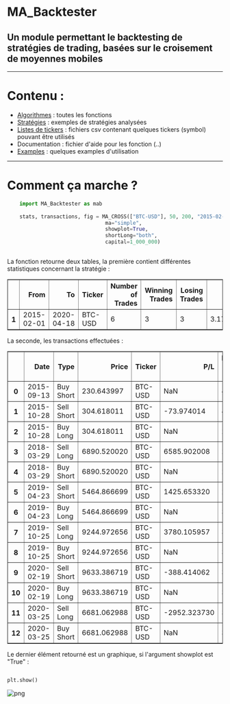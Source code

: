 # MA_Backtester
## Un module permettant le backtesting de stratégies de trading, basées sur le croisement de moyennes mobiles

---

# Contenu :

- [Algorithmes](https://github.com/MartinsAlex/Backtesting/tree/master/Algorithmes) : toutes les fonctions
- [Stratégies](https://github.com/MartinsAlex/Backtesting/tree/master/Strat%C3%A9gies) : exemples de stratégies analysées
- [Listes de tickers](https://github.com/MartinsAlex/Backtesting/tree/master/Listes%20de%20tickers) : fichiers csv contenant quelques tickers (symbol) pouvant être utilisés
- Documentation : fichier d'aide pour les fonction (..)
- [Examples](https://github.com/MartinsAlex/Backtesting/tree/master/Examples) : quelques examples d'utilisation

---


# Comment ça marche ?


```python
    import MA_Backtester as mab
    
    stats, transactions, fig = MA_CROSS(["BTC-USD"], 50, 200, "2015-02-01", "2020-04-18", 
                                ma="simple", 
                                showplot=True, 
                                shortLong="both", 
                                capital=1_000_000)
    
```

La fonction retourne deux tables, la première contient différentes statistiques concernant la stratégie :

<table border="1" class="dataframe">
  <thead>
    <tr style="text-align: right;">
      <th></th>
      <th>From</th>
      <th>To</th>
      <th>Ticker</th>
      <th>Number of Trades</th>
      <th>Winning Trades</th>
      <th>Losing Trades</th>
      <th>Largest Winning Trade</th>
      <th>Largest Losing Trade</th>
      <th>% Profitable</th>
      <th>Expectancy</th>
      <th>Total Realized Return</th>
      <th>Buy &amp; Hold Return</th>
      <th>Asset Return %</th>
      <th>Strategy Return %</th>
      <th>Strategy Max Drawdown</th>
      <th>Asset Max Drawdown</th>
      <th>Open position</th>
      <th>Open Trade P/L</th>
      <th>Total Return</th>
      <th>Strategy Annualized Volatility</th>
      <th>Asset Annualized Volatility</th>
      <th>Used Stop-Loss</th>
      <th>Used Stop-Gain</th>
      <th>Asset Sharpe Ratio</th>
      <th>Market Exposure</th>
      <th>Strategy Sharpe Ratio</th>
      <th>Asset Daily Avg Volume</th>
      <th>Avg Holding Days</th>
      <th>Initial Capital</th>
      <th>Final Capital</th>
      <th>Asset Annualized Return %</th>
      <th>Strategy Annualized Return %</th>
    </tr>
  </thead>
  <tbody>
    <tr>
      <th>1</th>
      <td>2015-02-01</td>
      <td>2020-04-18</td>
      <td>BTC-USD</td>
      <td>6</td>
      <td>3</td>
      <td>3</td>
      <td>3.17921e+06</td>
      <td>-1.31789e+06</td>
      <td>0.5</td>
      <td>1396.16</td>
      <td>1.98418e+07</td>
      <td>3.044e+07</td>
      <td>30.44</td>
      <td>19.8418</td>
      <td>-0.646593</td>
      <td>-0.83399</td>
      <td>-6681.06</td>
      <td>-1.4194e+06</td>
      <td>1.98413e+07</td>
      <td>0.643272</td>
      <td>0.624574</td>
      <td>0</td>
      <td>0</td>
      <td>0.729799</td>
      <td>0.88124</td>
      <td>0.800122</td>
      <td>6.92948e+09</td>
      <td>276</td>
      <td>1000000</td>
      <td>2.08418e+07</td>
      <td>0.578703</td>
      <td>0.495053</td>
    </tr>
  </tbody>
</table>

La seconde, les transactions effectuées :

<table border="1" class="dataframe">
  <thead>
    <tr style="text-align: right;">
      <th></th>
      <th>Date</th>
      <th>Type</th>
      <th>Price</th>
      <th>Ticker</th>
      <th>P/L</th>
      <th>Number of shares</th>
      <th>Total P/L</th>
    </tr>
  </thead>
  <tbody>
    <tr>
      <th>0</th>
      <td>2015-09-13</td>
      <td>Buy Short</td>
      <td>230.643997</td>
      <td>BTC-USD</td>
      <td>NaN</td>
      <td>4336</td>
      <td>NaN</td>
    </tr>
    <tr>
      <th>1</th>
      <td>2015-10-28</td>
      <td>Sell Short</td>
      <td>304.618011</td>
      <td>BTC-USD</td>
      <td>-73.974014</td>
      <td>4336</td>
      <td>-320751</td>
    </tr>
    <tr>
      <th>2</th>
      <td>2015-10-28</td>
      <td>Buy Long</td>
      <td>304.618011</td>
      <td>BTC-USD</td>
      <td>NaN</td>
      <td>2230</td>
      <td>NaN</td>
    </tr>
    <tr>
      <th>3</th>
      <td>2018-03-29</td>
      <td>Sell Long</td>
      <td>6890.520020</td>
      <td>BTC-USD</td>
      <td>6585.902008</td>
      <td>2230</td>
      <td>1.46866e+07</td>
    </tr>
    <tr>
      <th>4</th>
      <td>2018-03-29</td>
      <td>Buy Short</td>
      <td>6890.520020</td>
      <td>BTC-USD</td>
      <td>NaN</td>
      <td>2230</td>
      <td>NaN</td>
    </tr>
    <tr>
      <th>5</th>
      <td>2019-04-23</td>
      <td>Sell Short</td>
      <td>5464.866699</td>
      <td>BTC-USD</td>
      <td>1425.653320</td>
      <td>2230</td>
      <td>3.17921e+06</td>
    </tr>
    <tr>
      <th>6</th>
      <td>2019-04-23</td>
      <td>Buy Long</td>
      <td>5464.866699</td>
      <td>BTC-USD</td>
      <td>NaN</td>
      <td>3393</td>
      <td>NaN</td>
    </tr>
    <tr>
      <th>7</th>
      <td>2019-10-25</td>
      <td>Sell Long</td>
      <td>9244.972656</td>
      <td>BTC-USD</td>
      <td>3780.105957</td>
      <td>3393</td>
      <td>1.28259e+07</td>
    </tr>
    <tr>
      <th>8</th>
      <td>2019-10-25</td>
      <td>Buy Short</td>
      <td>9244.972656</td>
      <td>BTC-USD</td>
      <td>NaN</td>
      <td>3393</td>
      <td>NaN</td>
    </tr>
    <tr>
      <th>9</th>
      <td>2020-02-19</td>
      <td>Sell Short</td>
      <td>9633.386719</td>
      <td>BTC-USD</td>
      <td>-388.414062</td>
      <td>3393</td>
      <td>-1.31789e+06</td>
    </tr>
    <tr>
      <th>10</th>
      <td>2020-02-19</td>
      <td>Buy Long</td>
      <td>9633.386719</td>
      <td>BTC-USD</td>
      <td>NaN</td>
      <td>3120</td>
      <td>NaN</td>
    </tr>
    <tr>
      <th>11</th>
      <td>2020-03-25</td>
      <td>Sell Long</td>
      <td>6681.062988</td>
      <td>BTC-USD</td>
      <td>-2952.323730</td>
      <td>3120</td>
      <td>-9.21125e+06</td>
    </tr>
    <tr>
      <th>12</th>
      <td>2020-03-25</td>
      <td>Buy Short</td>
      <td>6681.062988</td>
      <td>BTC-USD</td>
      <td>NaN</td>
      <td>3120</td>
      <td>NaN</td>
    </tr>
  </tbody>
</table>


Le dernier élément retourné est un graphique, si l'argument showplot est "True" :

```python

plt.show()

```

![png](readme_files/btc.png)



